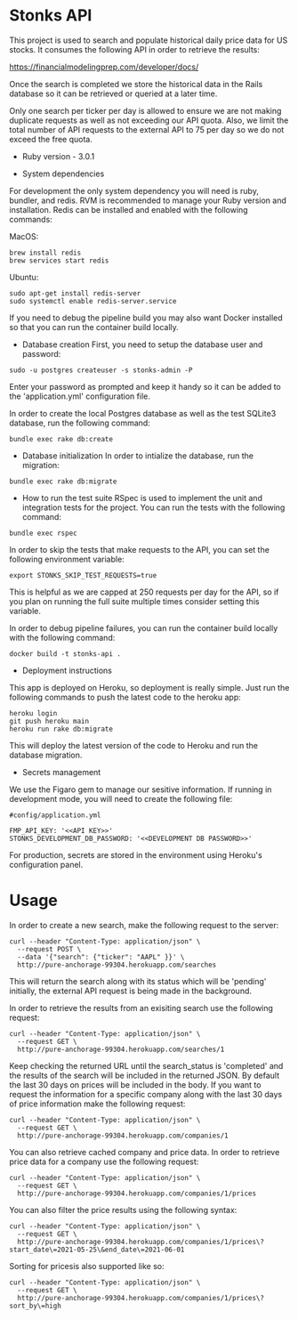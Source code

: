 # Stonks API

This project is used to search and populate historical daily price data for US stocks. It consumes the following API in order to retrieve the results:

https://financialmodelingprep.com/developer/docs/

Once the search is completed we store the historical data in the Rails database so it can be retrieved or queried at a later time.

Only one search per ticker per day is allowed to ensure we are not making duplicate requests as well as not exceeding our API quota. Also, we limit the total number of API requests to the external API to 75 per day so we do not exceed the free quota.

* Ruby version - 3.0.1

* System dependencies

For development the only system dependency you will need is ruby, bundler, and redis. RVM is recommended to manage your Ruby version and installation. Redis can be installed and enabled with the following commands:

MacOS:
```
brew install redis
brew services start redis
```
Ubuntu:

```
sudo apt-get install redis-server
sudo systemctl enable redis-server.service
```

If you need to debug the pipeline build you may also want Docker installed so that you can run the container build locally.


* Database creation
First, you need to setup the database user and password:

```
sudo -u postgres createuser -s stonks-admin -P
```

Enter your password as prompted and keep it handy so it can be added to the 'application.yml' configuration file.

In order to create the local Postgres database as well as the test SQLite3 database, run the following command:

```
bundle exec rake db:create
```

* Database initialization
In order to intialize the database, run the migration:

```
bundle exec rake db:migrate
```

* How to run the test suite
RSpec is used to implement the unit and integration tests for the project. You can run the tests with the following command:

```
bundle exec rspec
```

In order to skip the tests that make requests to the API, you can set the following environment variable:

```
export STONKS_SKIP_TEST_REQUESTS=true
```
This is helpful as we are capped at 250 requests per day for the API, so if you plan on running the full suite multiple times consider setting this variable.

In order to debug pipeline failures, you can run the container build locally with the following command:

```
docker build -t stonks-api .
```


* Deployment instructions

This app is deployed on Heroku, so deployment is really simple. Just run the following commands to push the latest code to the heroku app:

```
heroku login
git push heroku main
heroku run rake db:migrate
```

This will deploy the latest version of the code to Heroku and run the database migration.

* Secrets management

We use the Figaro gem to manage our sesitive information. If running in development mode, you will need to create the following file:

```
#config/application.yml

FMP_API_KEY: '<<API KEY>>'
STONKS_DEVELOPMENT_DB_PASSWORD: '<<DEVELOPMENT DB PASSWORD>>'
```

For production, secrets are stored in the environment using Heroku's configuration panel.

# Usage
In order to create a new search, make the following request to the server:
```
curl --header "Content-Type: application/json" \
  --request POST \
  --data '{"search": {"ticker": "AAPL" }}' \
  http://pure-anchorage-99304.herokuapp.com/searches
```
This will return the search along with its status which will be 'pending' initially, the external API request is being made in the background.

In order to retrieve the results from an exisiting search use the following request:

```
curl --header "Content-Type: application/json" \
  --request GET \
  http://pure-anchorage-99304.herokuapp.com/searches/1
```

Keep checking the returned URL until the search_status is 'completed' and the results of the search will be included in the returned JSON. By default the last 30 days on prices will be included in the body. If you want to request the information for a specific company along with the last 30 days of price information make the following request:

```
curl --header "Content-Type: application/json" \                          
  --request GET \  
  http://pure-anchorage-99304.herokuapp.com/companies/1
```

You can also retrieve cached company and price data. In order to retrieve price data for a company use the following request:

```
curl --header "Content-Type: application/json" \                          
  --request GET \  
  http://pure-anchorage-99304.herokuapp.com/companies/1/prices
```

You can also filter the price results using the following syntax:
```
curl --header "Content-Type: application/json" \                           
  --request GET \  
  http://pure-anchorage-99304.herokuapp.com/companies/1/prices\?start_date\=2021-05-25\&end_date\=2021-06-01
```

Sorting for pricesis also supported like so:

```
curl --header "Content-Type: application/json" \                           
  --request GET \  
  http://pure-anchorage-99304.herokuapp.com/companies/1/prices\?sort_by\=high
```

